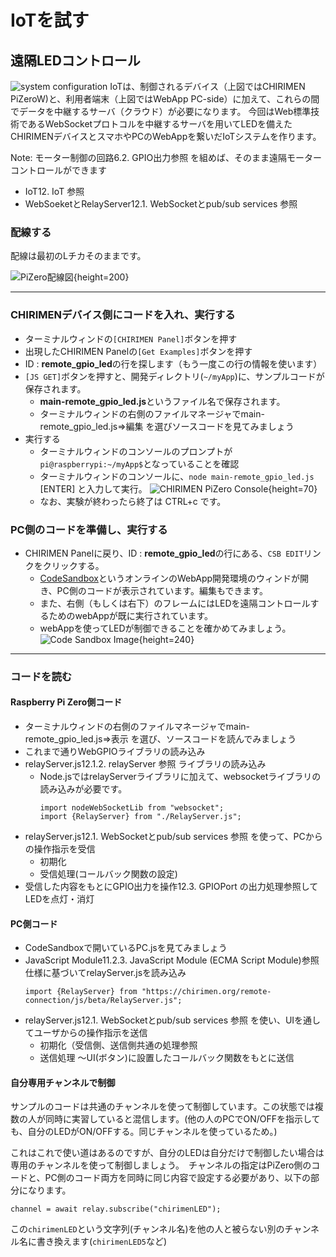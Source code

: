 # IoTを試す

## 遠隔LEDコントロール

![system configuration](../../pizero/imgs/IoTsystemConf.png)
IoTは、制御されるデバイス（上図ではCHIRIMEN PiZeroW)と、利用者端末（上図ではWebApp PC-side）に加えて、これらの間でデータを中継するサーバ（クラウド）が必要になります。
今回はWeb標準技術であるWebSocketプロトコルを中継するサーバを用いてLEDを備えたCHIRIMENデバイスとスマホやPCのWebAppを繋いだIoTシステムを作ります。

Note: モーター制御の回路<span class="footnote">6.2. GPIO出力参照</span> を組めば、そのまま遠隔モーターコントロールができます

- IoT<span class="footnote">12. IoT 参照</span> 
- WebSoeketとRelayServer<span class="footnote">12.1. WebSocketとpub/sub services 参照</span> 

### 配線する

配線は最初のLチカそのままです。

![PiZero配線図](../../pizero/imgs/pizero_led.png){height=200}

<hr class="page-wrap" />

### CHIRIMENデバイス側にコードを入れ、実行する

* ターミナルウィンドの```[CHIRIMEN Panel]```ボタンを押す
* 出現したCHIRIMEN Panelの```[Get Examples]```ボタンを押す
* ID : **remote_gpio_led**の行を探します（もう一度この行の情報を使います）
* ```[JS GET]```ボタンを押すと、開発ディレクトリ(```~/myApp```)に、サンプルコードが保存されます。
  * **main-remote_gpio_led.js**というファイル名で保存されます。
  * ターミナルウィンドの右側のファイルマネージャでmain-remote_gpio_led.js⇒編集 を選びソースコードを見てみましょう
* 実行する
  * ターミナルウィンドのコンソールのプロンプトが```pi@raspberrypi:~/myApp$```となっていることを確認
  * ターミナルウィンドのコンソールに、```node main-remote_gpio_led.js``` [ENTER] と入力して実行。
    ![CHIRIMEN PiZero Console](../../pizero/imgs/RC_NODE.png){height=70}
  * なお、実験が終わったら終了は CTRL+c です。

### PC側のコードを準備し、実行する
* CHIRIMEN Panelに戻り、ID : **remote_gpio_led**の行にある、```CSB EDIT```リンクをクリックする。
  * [CodeSandbox](https://csb-jp.github.io/)というオンラインのWebApp開発環境のウィンドが開き、PC側のコードが表示されています。編集もできます。
  * また、右側（もしくは右下）のフレームにはLEDを遠隔コントロールするためのwebAppが既に実行されています。
  * webAppを使ってLEDが制御できることを確かめてみましょう。
![Code Sandbox Image](../../pizero/imgs/RC_CSB.svg){height=240}

<hr class="page-wrap" />

### コードを読む
#### Raspberry Pi Zero側コード
* ターミナルウィンドの右側のファイルマネージャでmain-remote_gpio_led.js⇒表示 を選び、ソースコードを読んでみましょう
* これまで通りWebGPIOライブラリの読み込み
* relayServer.js<span class="footnote">12.1.2. relayServer 参照</span> ライブラリの読み込み
  * Node.jsではrelayServerライブラリに加えて、websocketライブラリの読み込みが必要です。
    ```
    import nodeWebSocketLib from "websocket";
    import {RelayServer} from "./RelayServer.js";
    ```
* relayServer.js<span class="footnote">12.1. WebSocketとpub/sub services 参照</span> を使って、PCからの操作指示を受信
  * 初期化
  * 受信処理(コールバック関数の設定)
* 受信した内容をもとにGPIO出力を操作<span class="footnote">12.3. GPIOPort の出力処理参照</span>してLEDを点灯・消灯

#### PC側コード
* CodeSandboxで開いているPC.jsを見てみましょう
* JavaScript Module<span class="footnote">11.2.3. JavaScript Module (ECMA Script Module)参照</span>仕様に基づいてrelayServer.jsを読み込み
  ```
  import {RelayServer} from "https://chirimen.org/remote-connection/js/beta/RelayServer.js";
  ```
* relayServer.js<span class="footnote">12.1. WebSocketとpub/sub services 参照</span> を使い、UIを通してユーザからの操作指示を送信
  * 初期化（受信側、送信側共通の処理参照</span> 
  * 送信処理 ～UI(ボタン)に設置したコールバック関数をもとに送信

#### 自分専用チャンネルで制御

  サンプルのコードは共通のチャンネルを使って制御しています。この状態では複数の人が同時に実習していると混信します。(他の人のPCでON/OFFを指示しても、自分のLEDがON/OFFする。同じチャンネルを使っているため。)

  これはこれで使い道はあるのですが、自分のLEDは自分だけで制御したい場合は専用のチャンネルを使って制御しましょう。　チャンネルの指定はPiZero側のコードと、PC側のコード両方を同時に同じ内容で設定する必要があり、以下の部分になります。

  ```channel = await relay.subscribe("chirimenLED");```

  この```chirimenLED```という文字列(チャンネル名)を他の人と被らない別のチャンネル名に書き換えます(```chirimenLED5```など)
